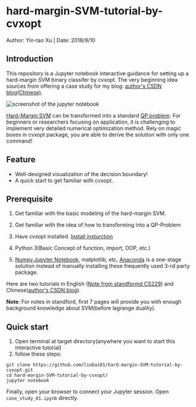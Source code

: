 # hard-margin-SVM-tutorial-by-cvxopt
Author: Yin-tao Xu | Date: 2018/9/10
## Introduction

This repository is a Jupyter notebook interactive guidance for setting up a hard-margin SVM binary classifer by cvxopt. The very beginning idea sources from offering a case study for my blog: [author's CSDN blog(Chinese)](https://blog.csdn.net/liubai01/article/details/82017964).

![screenshot of the jupyter notebook](https://github.com/liubai01/hard-margin-SVM-tutorial-by-cvxopt/blob/master/imgs/svm-hard.png)

 [Hard-Margin SVM](https://en.wikipedia.org/wiki/Support_vector_machine#Hard-margin) can be transformed into a standard [QP problem](https://en.wikipedia.org/wiki/Quadratic_programming). For beginners or researchers focusing on application, it is challenging to implement very detailed numerical optimization method. Rely on magic boxes in cvxopt package, you are able to derive the solution with only one command! 

## Feature

- Well-designed visualization of the decision boundary!
- A quick start to get familiar with cvxopt.

## Prerequisite

1. Get familiar with the basic modeling of the hard-margin SVM.
2. Get familiar with the idea of how to transforming into a QP-Problem
3. Have cvxopt installed. [Install insturction](http://cvxopt.org/install/)

4. Python 3(Basic Concept of function, import, OOP, etc.)

6. [Numpy](http://www.numpy.org/),[Jupyter Notebook](http://jupyter.org/), matplotlib, etc,  [Anaconda](https://www.anaconda.com/download/) is a one-stage solution instead of manually installing these frequently used 3-rd party package.

Here are two tutorials in English ([Note from standformd CS229](http://cs229.stanford.edu/notes/cs229-notes3.pdf)) and Chinese([author's CSDN blog](https://blog.csdn.net/liubai01/article/details/82017964)).

**Note**: For notes in standford, first 7 pages will provide you with enough background knowledge about SVM(before lagrange duality). 

## Quick start

1. Open terminal at target directory(anywhere you want to start this interactive tutorial)
2. follow these steps:

```shell
git clone https://github.com/liubai01/hard-margin-SVM-tutorial-by-cvxopt.git
cd hard-margin-SVM-tutorial-by-cvxopt/
jupyter notebook
```

Finally, open your browser to connect your Jupyter session. Open `case_study_01.ipynb` directly.

